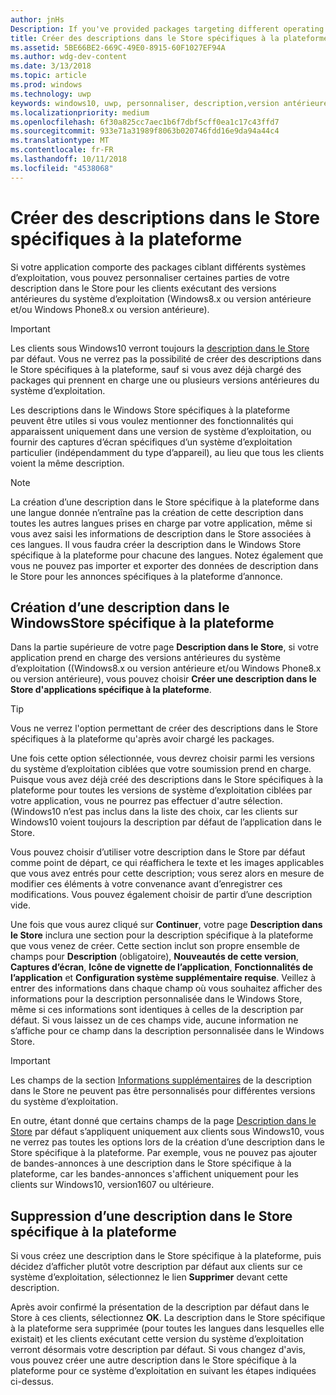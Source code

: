 ```yaml
---
author: jnHs
Description: If you've provided packages targeting different operating systems, you have the option to customize parts of your Store listing for different targeted operating systems.
title: Créer des descriptions dans le Store spécifiques à la plateforme
ms.assetid: 5BE66BE2-669C-49E0-8915-60F1027EF94A
ms.author: wdg-dev-content
ms.date: 3/13/2018
ms.topic: article
ms.prod: windows
ms.technology: uwp
keywords: windows10, uwp, personnaliser, description,version antérieure
ms.localizationpriority: medium
ms.openlocfilehash: 6f30a825cc7aec1b6f7dbf5cff0ea1c17c43ffd7
ms.sourcegitcommit: 933e71a31989f8063b020746fdd16e9da94a44c4
ms.translationtype: MT
ms.contentlocale: fr-FR
ms.lasthandoff: 10/11/2018
ms.locfileid: "4538068"
---
```

# <a name="create-platform-specific-store-listings"></a>Créer des descriptions dans le Store spécifiques à la plateforme


Si votre application comporte des packages ciblant différents systèmes d’exploitation, vous pouvez personnaliser certaines parties de votre description dans le Store pour les clients exécutant des versions antérieures du système d’exploitation (Windows8.x ou version antérieure et/ou Windows Phone8.x ou version antérieure). 

> [!IMPORTANT]
> Les clients sous Windows10 verront toujours la [description dans le Store](create-app-store-listings.md) par défaut. Vous ne verrez pas la possibilité de créer des descriptions dans le Store spécifiques à la plateforme, sauf si vous avez déjà chargé des packages qui prennent en charge une ou plusieurs versions antérieures du système d’exploitation. 

Les descriptions dans le Windows Store spécifiques à la plateforme peuvent être utiles si vous voulez mentionner des fonctionnalités qui apparaissent uniquement dans une version de système d’exploitation, ou fournir des captures d’écran spécifiques d’un système d’exploitation particulier (indépendamment du type d’appareil), au lieu que tous les clients voient la même description.

> [!NOTE]
> La création d’une description dans le Store spécifique à la plateforme dans une langue donnée n’entraîne pas la création de cette description dans toutes les autres langues prises en charge par votre application, même si vous avez saisi les informations de description dans le Store associées à ces langues. Il vous faudra créer la description dans le Windows Store spécifique à la plateforme pour chacune des langues. Notez également que vous ne pouvez pas importer et exporter des données de description dans le Store pour les annonces spécifiques à la plateforme d’annonce.


## <a name="creating-a-platform-specific-store-listing"></a>Création d’une description dans le WindowsStore spécifique à la plateforme

Dans la partie supérieure de votre page **Description dans le Store**, si votre application prend en charge des versions antérieures du système d’exploitation ((Windows8.x ou version antérieure et/ou Windows Phone8.x ou version antérieure), vous pouvez choisir **Créer une description dans le Store d'applications spécifique à la plateforme**. 

> [!TIP]
> Vous ne verrez l'option permettant de créer des descriptions dans le Store spécifiques à la plateforme qu'après avoir chargé les packages.

Une fois cette option sélectionnée, vous devrez choisir parmi les versions du système d’exploitation ciblées que votre soumission prend en charge. Puisque vous avez déjà créé des descriptions dans le Store spécifiques à la plateforme pour toutes les versions de système d’exploitation ciblées par votre application, vous ne pourrez pas effectuer d'autre sélection. (Windows10 n’est pas inclus dans la liste des choix, car les clients sur Windows10 voient toujours la description par défaut de l’application dans le Store.

Vous pouvez choisir d’utiliser votre description dans le Store par défaut comme point de départ, ce qui réaffichera le texte et les images applicables que vous avez entrés pour cette description; vous serez alors en mesure de modifier ces éléments à votre convenance avant d’enregistrer ces modifications. Vous pouvez également choisir de partir d’une description vide.

Une fois que vous aurez cliqué sur **Continuer**, votre page **Description dans le Store** inclura une section pour la description spécifique à la plateforme que vous venez de créer. Cette section inclut son propre ensemble de champs pour **Description** (obligatoire), **Nouveautés de cette version**, **Captures d’écran**, **Icône de vignette de l’application**, **Fonctionnalités de l’application** et **Configuration système supplémentaire requise**. Veillez à entrer des informations dans chaque champ où vous souhaitez afficher des informations pour la description personnalisée dans le Windows Store, même si ces informations sont identiques à celles de la description par défaut. Si vous laissez un de ces champs vide, aucune information ne s’affiche pour ce champ dans la description personnalisée dans le Windows Store.


> [!IMPORTANT]
> Les champs de la section [Informations supplémentaires](create-app-store-listings.md#additional-information) de la description dans le Store ne peuvent pas être personnalisés pour différentes versions du système d’exploitation.
> 
> En outre, étant donné que certains champs de la page [Description dans le Store](create-app-store-listings.md) par défaut s’appliquent uniquement aux clients sous Windows10, vous ne verrez pas toutes les options lors de la création d’une description dans le Store spécifique à la plateforme. Par exemple, vous ne pouvez pas ajouter de bandes-annonces à une description dans le Store spécifique à la plateforme, car les bandes-annonces s'affichent uniquement pour les clients sur Windows10, version1607 ou ultérieure. 


## <a name="removing-a-platform-specific-store-listing"></a>Suppression d’une description dans le Store spécifique à la plateforme

Si vous créez une description dans le Store spécifique à la plateforme, puis décidez d’afficher plutôt votre description par défaut aux clients sur ce système d’exploitation, sélectionnez le lien **Supprimer** devant cette description.

Après avoir confirmé la présentation de la description par défaut dans le Store à ces clients, sélectionnez **OK**. La description dans le Store spécifique à la plateforme sera supprimée (pour toutes les langues dans lesquelles elle existait) et les clients exécutant cette version du système d’exploitation verront désormais votre description par défaut. Si vous changez d'avis, vous pouvez créer une autre description dans le Store spécifique à la plateforme pour ce système d’exploitation en suivant les étapes indiquées ci-dessus.

 

 




